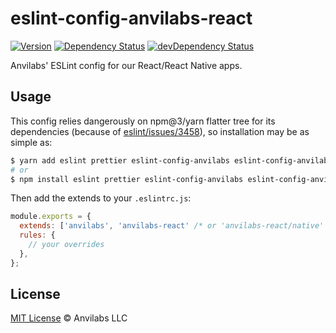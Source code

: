 # eslint-config-anvilabs-react

[![Version](https://img.shields.io/npm/v/eslint-config-anvilabs-react.svg)](http://npm.im/eslint-config-anvilabs-react)
[![Dependency Status](https://david-dm.org/anvilabs/eslint-config-anvilabs/status.svg?path=packages/eslint-config-anvilabs-react)](https://david-dm.org/anvilabs/eslint-config-anvilabs?path=packages/eslint-config-anvilabs-react)
[![devDependency Status](https://david-dm.org/anvilabs/eslint-config-anvilabs/dev-status.svg?path=packages/eslint-config-anvilabs-react)](https://david-dm.org/anvilabs/eslint-config-anvilabs?path=packages/eslint-config-anvilabs-react&type=dev)

Anvilabs' ESLint config for our React/React Native apps.

## Usage

This config relies dangerously on npm@3/yarn flatter tree for its dependencies (because of [eslint/issues/3458](https://github.com/eslint/eslint/issues/3458)), so installation may be as simple as:

```bash
$ yarn add eslint prettier eslint-config-anvilabs eslint-config-anvilabs-react --dev
# or
$ npm install eslint prettier eslint-config-anvilabs eslint-config-anvilabs-react --save-dev
```

Then add the extends to your `.eslintrc.js`:

```js
module.exports = {
  extends: ['anvilabs', 'anvilabs-react' /* or 'anvilabs-react/native' */],
  rules: {
    // your overrides
  },
};
```

## License

[MIT License](../../LICENSE) © Anvilabs LLC

